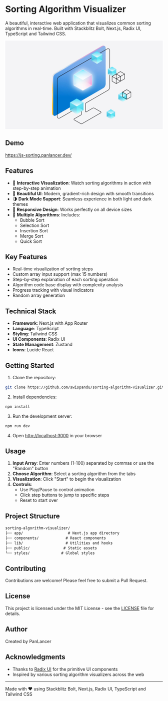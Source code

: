 # Sorting Algorithm Visualizer

A beautiful, interactive web application that visualizes common sorting algorithms in real-time.
Built with Stackblitz Bolt, Next.js, Radix UI, TypeScript and Tailwind CSS.

![Sorting Algorithm Visualizer](public/images/bg-image.jpg)

## Demo

<a href="https://js-sorting.panlancer.dev/" target="_blank" rel="noopener noreferrer">https://js-sorting.panlancer.dev/</a>

## Features

- 🎯 **Interactive Visualization**: Watch sorting algorithms in action with step-by-step animation
- 🎨 **Beautiful UI**: Modern, gradient-rich design with smooth transitions
- 🌗 **Dark Mode Support**: Seamless experience in both light and dark themes
- 📱 **Responsive Design**: Works perfectly on all device sizes
- 🔄 **Multiple Algorithms**: Includes:
  - Bubble Sort
  - Selection Sort
  - Insertion Sort
  - Merge Sort
  - Quick Sort

## Key Features

- Real-time visualization of sorting steps
- Custom array input support (max 15 numbers)
- Step-by-step explanation of each sorting operation
- Algorithm code base display with complexity analysis
- Progress tracking with visual indicators
- Random array generation

## Technical Stack

- **Framework**: Next.js with App Router
- **Language**: TypeScript
- **Styling**: Tailwind CSS
- **UI Components**: Radix UI
- **State Management**: Zustand
- **Icons**: Lucide React

## Getting Started

1. Clone the repository:

```bash
git clone https://github.com/swispandu/sorting-algorithm-visualizer.git
```

2. Install dependencies:

```bash
npm install
```

3. Run the development server:

```bash
npm run dev
```

4. Open <a href="http://localhost:3000" target="_blank" rel="noopener noreferrer">http://localhost:3000</a> in your browser

## Usage

1. **Input Array**: Enter numbers (1-100) separated by commas or use the "Random" button
2. **Choose Algorithm**: Select a sorting algorithm from the tabs
3. **Visualization**: Click "Start" to begin the visualization
4. **Controls**:
   - Use Play/Pause to control animation
   - Click step buttons to jump to specific steps
   - Reset to start over

## Project Structure

```
sorting-algorithm-visualizer/
├── app/                    # Next.js app directory
├── components/            # React components
├── lib/                   # Utilities and hooks
├── public/               # Static assets
└── styles/              # Global styles
```

## Contributing

Contributions are welcome! Please feel free to submit a Pull Request.

## License

This project is licensed under the MIT License - see the <a href="LICENSE" target="_blank" rel="noopener noreferrer">LICENSE</a> file for details.

## Author

Created by PanLancer

## Acknowledgments

- Thanks to <a href="https://www.radix-ui.com/" target="_blank" rel="noopener noreferrer">Radix UI</a> for the primitive UI components
- Inspired by various sorting algorithm visualizers across the web

---

Made with ❤️ using Stackblitz Bolt, Next.js, Radix UI, TypeScript and Tailwind CSS
